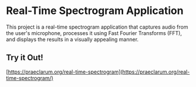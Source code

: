 # Real-Time Spectrogram Application

This project is a real-time spectrogram application that captures audio from the user's microphone, processes it using Fast Fourier Transforms (FFT), and displays the results in a visually appealing manner.

## Try it Out!

[https://praeclarum.org/real-time-spectrogram](https://praeclarum.org/real-time-spectrogram/)
